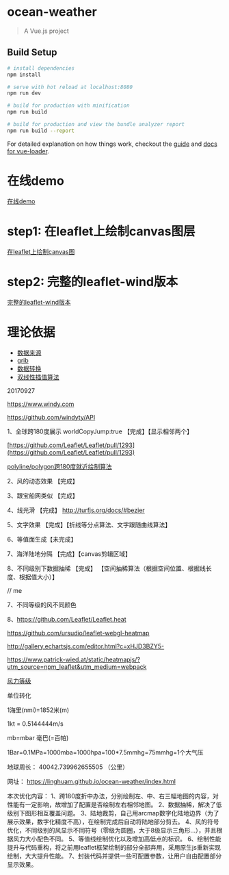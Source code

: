 # ocean-weather

> A Vue.js project

## Build Setup

``` bash
# install dependencies
npm install

# serve with hot reload at localhost:8080
npm run dev

# build for production with minification
npm run build

# build for production and view the bundle analyzer report
npm run build --report
```

For detailed explanation on how things work, checkout the [guide](http://vuejs-templates.github.io/webpack/) and [docs for vue-loader](http://vuejs.github.io/vue-loader).


# 在线demo
[在线demo](https://danwild.github.io/leaflet-velocity/)

# step1: 在leaflet上绘制canvas图层
[在leaflet上绘制canvas图](https://github.com/Sumbera/gLayers.Leaflet)

# step2: 完整的leaflet-wind版本
[完整的leaflet-wind版本](https://github.com/danwild/leaflet-velocity)

# 理论依据

* [数据来源](http://nomads.ncep.noaa.gov/)
* [grib](http://www.cpc.ncep.noaa.gov/products/wesley/reading_grib.html)
* [数据转换](https://github.com/cambecc/grib2json)
* [双线性插值算法](https://github.com/cambecc/earth)


20170927

https://www.windy.com

https://github.com/windyty/API

1、全球跨180度展示  worldCopyJump:true 【完成】【显示相邻两个】

[https://github.com/Leaflet/Leaflet/pull/1293](https://github.com/Leaflet/Leaflet/pull/1293)

[polyline/polygon跨180度就近绘制算法](https://github.com/Leaflet/Leaflet/pull/1293/commits/66b5054b21646fa835b99d47c94bfbb0e8b42062)

2、风的动态效果 【完成】

3、跟宝船网类似 【完成】

4、线光滑 【完成】 http://turfjs.org/docs/#bezier

5、文字效果 【完成】【折线等分点算法、文字跟随曲线算法】

6、等值面生成【未完成】

7、海洋陆地分隔 【完成】【canvas剪辑区域】

8、不同级别下数据抽稀 【完成】 【空间抽稀算法（根据空间位置、根据线长度、根据值大小）】

// me

7、不同等级的风不同颜色

8、https://github.com/Leaflet/Leaflet.heat

https://github.com/ursudio/leaflet-webgl-heatmap

http://gallery.echartsjs.com/editor.html?c=xHJD3BZY5-

https://www.patrick-wied.at/static/heatmapjs/?utm_source=npm_leaflet&utm_medium=webpack

[风力等级](http://www.cma.gov.cn/2011xzt/20120816/2012081601/201208160101/201407/t20140717_252607.html)

单位转化

1海里(nmi)=1852米(m)

1kt = 0.5144444m/s

mb=mbar 毫巴(=百帕)

1Bar=0.1MPa=1000mba=1000hpa=100*7.5mmhg=75mmhg=1个大气压

地球周长： 40042.739962655505 （公里）

网址： https://linghuam.github.io/ocean-weather/index.html

本次优化内容：
1、跨180度折中办法，分别绘制左、中、右三幅地图的内容，对性能有一定影响，故增加了配置是否绘制左右相邻地图。
2、数据抽稀，解决了低级别下图形相互覆盖问题。
3、陆地裁剪，自己用arcmap数字化陆地边界（为了展示效果，数字化精度不高），在绘制完成后自动将陆地部分剪去。
4、风的符号优化，不同级别的风显示不同符号（零级为圆圈，大于8级显示三角形...），并且根据风力大小配色不同。
5、等值线绘制优化以及增加高低点的标识。
6、绘制性能提升与代码重构，将之前用leaflet框架绘制的部分全部弃用，采用原生js重新实现绘制，大大提升性能。
7、封装代码并提供一些可配置参数，让用户自由配置部分显示效果。
